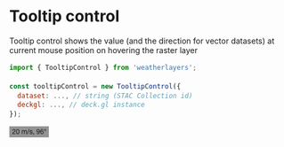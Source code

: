 # Tooltip control

Tooltip control shows the value \(and the direction for vector datasets\) at current mouse position on hovering the raster layer

```javascript
import { TooltipControl } from 'weatherlayers';

const tooltipControl = new TooltipControl({
  dataset: ..., // string (STAC Collection id)
  deckgl: ..., // deck.gl instance
});
```

![](../.gitbook/assets/tooltip-control.png)

